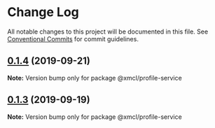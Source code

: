 # Change Log

All notable changes to this project will be documented in this file.
See [Conventional Commits](https://conventionalcommits.org) for commit guidelines.

## [0.1.4](https://github.com/ci010/ts-minecraft/compare/@xmcl/profile-service@0.1.3...@xmcl/profile-service@0.1.4) (2019-09-21)

**Note:** Version bump only for package @xmcl/profile-service





## [0.1.3](https://github.com/ci010/ts-minecraft/compare/@xmcl/profile-service@0.1.2...@xmcl/profile-service@0.1.3) (2019-09-19)

**Note:** Version bump only for package @xmcl/profile-service
